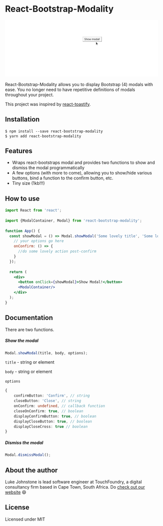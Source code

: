 # React-Bootstrap-Modality

![Modal example](docs/demo.gif)

React-Bootstrap-Modality allows you to display Bootstrap (4) modals with ease. You no longer need to have repetitive
definitions of modals throughout your project.

This project was inspired by [react-toastify](https://github.com/fkhadra/react-toastify).

## Installation

```
$ npm install --save react-bootstrap-modality
$ yarn add react-bootstrap-modality
```

## Features

- Wraps react-bootstraps modal and provides two functions to show and dismiss the modal programmatically
- A few options (with more to come), allowing you to show/hide various buttons, bind a function to the confirm button,
  etc.
- Tiny size (1kb!!!)

## How to use

```jsx
import React from 'react';

import {ModalContainer, Modal} from 'react-bootstrap-modality';

function App() {
  const showModal = () => Modal.showModal('Some lovely title', 'Some lovely body', {
    // your options go here
    onConfirm: () => {
      //do some lovely action post-confirm
    }
  });

  return (
    <div>
      <button onClick={showModal}>Show Modal!</button>
      <ModalContainer/>
    </div>
  );
}
```

## Documentation

There are two functions.


##### Show the modal
```ts
Modal.showModal(title, body, options);
```
`title` - string or element

`body` - string or element

`options`
```ts
{
    confirmButton: 'Confirm', // string
    closeButton: 'Close', // string
    onConfirm: undefined, // callback function
    closeOnConfirm: true, // boolean
    displayConfirmButton: true, // boolean
    displayCloseButton: true, // boolean
    displayCloseCross: true // boolean
}
```

##### Dismiss the modal
```ts
Modal.dismissModal();
```

## About the author
Luke Johnstone is lead software engineer at TouchFoundry, a digital consultancy firm based in Cape Town, South Africa. Do [check out our website](https://touchfoundry.co.za) :smile:


## License

Licensed under MIT
